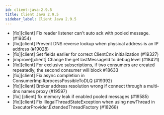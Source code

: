 ```yaml
---
id: client-java-2.9.5
title: Client Java 2.9.5
sidebar_label: Client Java 2.9.5
---
```


* [fix][client] Fix reader listener can't auto ack with pooled message. (#19354)
* [fix][client] Prevent DNS reverse lookup when physical address is an IP address (#19028)
* [fix][client] Set fields earlier for correct ClientCnx initialization (#19327)
* [improve][client] Change the get lastMessageId to debug level (#18421)
* [fix][client] For exclusive subscriptions, if two consumers are created repeatedly, the second consumer will block #18633
* [fix][client] Fix async completion in ConsumerImpl#processPossibleToDLQ (#19392)
* [fix][client] Broker address resolution wrong if connect through a multi-dns names proxy (#19597)
* [fix] [client] fix memory leak if enabled pooled messages (#19585)
* [fix][client] Fix IllegalThreadStateException when using newThread in ExecutorProvider.ExtendedThreadFactory (#18268)

